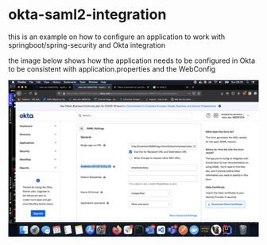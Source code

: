 # okta-saml2-integration

this is an example on how to configure an application to work with springboot/spring-security and Okta integration 

the image below shows how the application needs to be configured in Okta to be consistent with application.properties
and the WebConfig

![Okta Example](./okta-setup.png)

